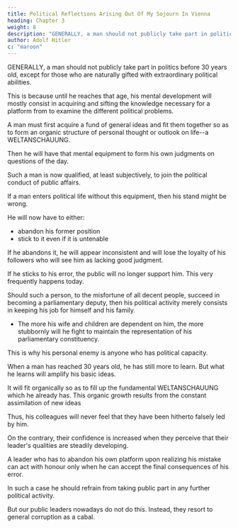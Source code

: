 ```yaml
---
title: Political Reflections Arising Out Of My Sojourn In Vienna
heading: Chapter 3
weight: 8
description: "GENERALLY, a man should not publicly take part in politics before 30 years old"
author: Adolf Hitler
c: "maroon"
---
```




GENERALLY, a man should not publicly take part in politics before 30 years old, except for those who are naturally gifted with extraordinary political abilities.

This is because until he reaches that age, his mental development will mostly consist in acquiring and sifting the knowledge necessary for a platform from to examine the different political problems.

 <!-- that arise from day to day and be able to adopt a definite attitude towards each.  -->

A man must first acquire a fund of general ideas and fit them together so as to form an organic structure of personal thought or outlook on life--a WELTANSCHAUUNG. 

Then he will have that mental equipment to form his own judgments on questions of the day.

<!-- He will have acquired those qualities that are necessary for consistency and steadfastness in the
formation of political opinions.  -->

Such a man is now qualified, at least subjectively, to join the political conduct of public affairs.

If a man enters political life without this equipment, then his stand might be wrong.

<!--  In the first place, he may find during
the course of events that the stand which he originally took in regard to some essential
question was wrong.  -->

He will now have to either:
- abandon his former position
- stick to it even if it is untenable

<!-- against his better knowledge and riper wisdom and after his reason and convictions have already proved it .  -->

If he abandons it, he will appear inconsistent and will lose the loyalty of his followers who will see him as lacking good judgment.

 <!-- to remain as loyal to his leadership as they were before.  -->

<!-- And, as regards the followers themselves, they may easily look upon their leader's change of policy as showing a lack
of judgment inherent in his character. 

Moreover, the change must cause in them a certain feeling of discomfiture VIS-À-VIS those whom the leader formerly opposed.  -->

If he sticks to his error, the public will no longer support him. This very frequently happens today.

<!-- --then public pronouncements of the leader have no longer his personal persuasion to support them. And the more that is the case the defence of his cause will be all the more hollow and superficial. 

He now descends to the adoption of vulgar means in his defence. While he himself no longer dreams seriously of standing by his political protestations to the last--for no man will die in defence of something in which he does not believe--he
makes increasing demands on his followers. 

The greater be the measure of his own insincerity, the more unfortunate and inconsiderate become his claims on his party
adherents. Finally, he throws aside the last vestiges of true leadership and begins to
play politics. This means that he becomes one of those whose only consistency is their
inconsistency, associated with overbearing insolence and oftentimes an artful
mendacity developed to a shamelessly high degree. -->

Should such a person, to the misfortune of all decent people, succeed in becoming a parliamentary deputy, then his  political activity merely consists in keeping his job for himself and his family. 
- The more his wife and children are dependent on him, the more stubbornly will he fight to maintain the
representation of his parliamentary constituency. 

This is why his personal enemy is anyone who has political capacity. 

<!-- In every new movement he will apprehend the possible beginning of his own downfall. And everyone who is a better man than himself will appear to him in the light of a menace. 

I shall subsequently deal more fully with the problem to which this kind of parliamentary vermin give rise. -->

When a man has reached 30 years old, he has still more to learn. But what he learns will amplify his basic ideas.

It will fit organically so as to fill up the fundamental WELTANSCHAUUNG which he already has. This organic growth results from the constant assimilation of new ideas

<!-- What he learns anew will not imply the abandonment of principles already held, but rather a deeper
knowledge of those principles.  -->

Thus, his colleagues will never feel that they have been hitherto falsely led by him. 

On the contrary, their confidence is increased when they perceive that their leader's qualities are steadily developing.

 <!-- along the lines of an ; so that the followers look upon this process as signifying an enrichment of the doctrines in which they themselves believe, in their eyes every such development is a new witness to the correctness of that whole body of opinion which has hitherto been held. -->

A leader who has to abandon his own platform upon realizing his mistake can act with honour only when he can accept the final consequences of his error. 

In such a case he should refrain from taking public part in any further political activity.

<!-- Having once gone astray on essential things he may possibly go astray a second time. But, anyhow, he has no right whatsoever to expect or demand that his fellow citizens should continue to give him their support.  -->

<!-- How little such a line of conduct commends itself to  -->

But our public leaders nowadays do not do this. Instead, they resort to general corruption as a cabal.

 <!-- prevalent among the cabal which at the present moment feels itself called to political leadership.  -->

<!-- In the whole cabal there is scarcely one who is properly equipped for this task. -->

<!-- Although in those days I used to give more time than most others to the consideration of political question, yet I carefully refrained from taking an open part in politics. 

Only to a small circle did I speak of those things which agitated my mind or were the cause of constant preoccupation for me.  -->


